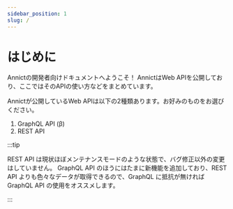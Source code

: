 ```yaml
---
sidebar_position: 1
slug: /
---
```


# はじめに

Annictの開発者向けドキュメントへようこそ！
AnnictはWeb APIを公開しており、ここではそのAPIの使い方などをまとめています。

Annictが公開しているWeb APIは以下の2種類あります。お好みのものをお選びください。

1. GraphQL API (β)
2. REST API

:::tip

REST API は現状ほぼメンテナンスモードのような状態で、バグ修正以外の変更はしていません。
GraphQL API のほうにはたまに新機能を追加しており、REST API よりも色々なデータが取得できるので、GraphQL に抵抗が無ければ GraphQL API の使用をオススメします。

:::
